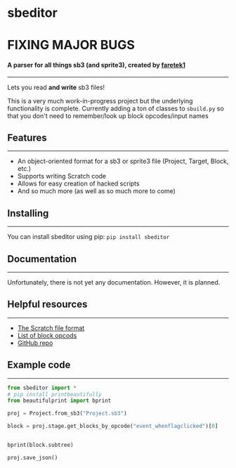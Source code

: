 # sbeditor
# FIXING MAJOR BUGS

#### A parser for all things sb3 (and sprite3), created by [faretek1](https://scratch.mit.edu/users/faretek1/)

---

Lets you read **and write** sb3 files!

This is a very much work-in-progress project but the underlying functionality is complete. Currently adding a ton of
classes to `sbuild.py` so that you don't need to remember/look up block opcodes/input names

## Features

---

- An object-oriented format for a sb3 or sprite3 file (Project, Target, Block, etc.)
- Supports writing Scratch code
- Allows for easy creation of hacked scripts
- And so much more (as well as so much more to come)

## Installing

---

You can install sbeditor using pip:
`pip install sbeditor`

## Documentation

---

Unfortunately, there is not yet any documentation. However, it is planned.

## Helpful resources

---

- [The Scratch file format](https://en.scratch-wiki.info/wiki/Scratch_File_Format)
- [List of block opcods](https://en.scratch-wiki.info/wiki/List_of_Block_Opcodes)
- [GitHub repo](https://github.com/FAReTek1/sbeditor)

## Example code

---

```py
from sbeditor import *
# pip install printbeautifully
from beautifulprint import bprint

proj = Project.from_sb3("Project.sb3")

block = proj.stage.get_blocks_by_opcode("event_whenflagclicked")[0]


bprint(block.subtree)

proj.save_json()
```
